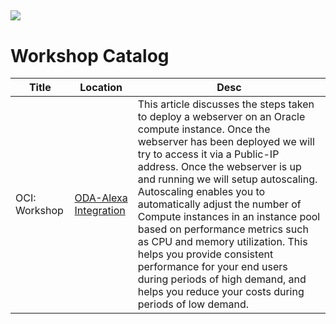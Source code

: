 ![](images/nahandson-title.png)
---
# Workshop Catalog


| Title | Location | Desc |
| ----- | -------- | ---- |
| OCI: Workshop | [ODA-Alexa Integration](https://blakeramos.github.io/OCI-Workshop/) | This article discusses the steps taken to deploy a webserver on an Oracle compute instance. Once the webserver has been deployed we will try to access it via a Public-IP address. Once the webserver is up and running we will setup autoscaling. Autoscaling enables you to automatically adjust the number of Compute instances in an instance pool based on performance metrics such as CPU and memory utilization. This helps you provide consistent performance for your end users during periods of high demand, and helps you reduce your costs during periods of low demand. |
